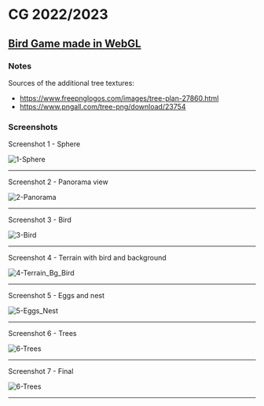 # CG 2022/2023

## [Bird Game made in WebGL](project)

### Notes

Sources of the additional tree textures:

- https://www.freepnglogos.com/images/tree-plan-27860.html
- https://www.pngall.com/tree-png/download/23754

### Screenshots

Screenshot 1 - Sphere

![1-Sphere](Screenshots/project-t6g11-1.png) 

---

Screenshot 2 - Panorama view

![2-Panorama](Screenshots/project-t6g11-2.png) 

---

Screenshot 3 - Bird

![3-Bird](Screenshots/project-t6g11-3.png) 

---

Screenshot 4 - Terrain with bird and background

![4-Terrain_Bg_Bird](Screenshots/project-t6g11-4.png) 

---

Screenshot 5 - Eggs and nest

![5-Eggs_Nest](Screenshots/project-t6g11-5.png) 

---

Screenshot 6 - Trees

![6-Trees](Screenshots/project-t6g11-6.png)

---

Screenshot 7 - Final

![6-Trees](Screenshots/project-t6g11-7.png)

---
